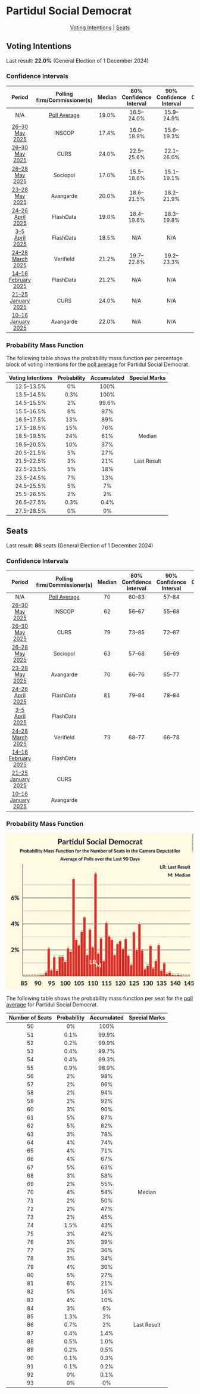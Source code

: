 # Partidul Social Democrat

<p align="center"><a href="#voting-intentions">Voting Intentions</a> | <a href="#seats">Seats</a></p>

## Voting Intentions

Last result: **22.0%** (General Election of 1 December 2024)

### Confidence Intervals

| Period     | Polling firm/Commissioner(s) | Median | 80% Confidence Interval | 90% Confidence Interval | 95% Confidence Interval | 99% Confidence Interval |
|:----------:|:----------------:|:-----------:|:-----------------------:|:-----------------------:|:-----------------------:|:-----------------------:|
| N/A | [Poll Average](average.html) | 19.0% | 16.5–24.0% | 15.9–24.9% | 15.5–25.4% | 14.7–26.4% |
| [26–30 May 2025](2025-05-30-INSCOP.html) | INSCOP | 17.4% | 16.0–18.9% | 15.6–19.3% | 15.3–19.7% | 14.7–20.4% |
| [26–30 May 2025](2025-05-30-CURS.html) | CURS | 24.0% | 22.5–25.6% | 22.1–26.0% | 21.7–26.4% | 21.0–27.2% |
| [26–28 May 2025](2025-05-28-Sociopol.html) | Sociopol | 17.0% | 15.5–18.6% | 15.1–19.1% | 14.8–19.4% | 14.1–20.2% |
| [23–28 May 2025](2025-05-28-Avangarde.html) | Avangarde | 20.0% | 18.6–21.5% | 18.2–21.9% | 17.9–22.3% | 17.3–23.0% |
| [24–26 April 2025](2025-04-26-FlashData.html) | FlashData | 19.0% | 18.4–19.6% | 18.3–19.8% | 18.1–19.9% | 17.8–20.2% |
| [3–5 April 2025](2025-04-05-FlashData.html) | FlashData | 18.5% | N/A | N/A | N/A | N/A |
| [24–28 March 2025](2025-03-28-Verifield.html) | Verifield | 21.2% | 19.7–22.8% | 19.2–23.3% | 18.9–23.7% | 18.2–24.5% |
| [14–16 February 2025](2025-02-16-FlashData.html) | FlashData | 21.2% | N/A | N/A | N/A | N/A |
| [21–25 January 2025](2025-01-25-CURS.html) | CURS | 24.0% | N/A | N/A | N/A | N/A |
| [10–16 January 2025](2025-01-16-Avangarde.html) | Avangarde | 22.0% | N/A | N/A | N/A | N/A |

### Probability Mass Function

The following table shows the probability mass function per percentage block of voting intentions for the [poll average](average.html) for Partidul Social Democrat.

| Voting Intentions | Probability | Accumulated | Special Marks |
|:-----------------:|:-----------:|:-----------:|:-------------:|
| 12.5–13.5% | 0% | 100% |  |
| 13.5–14.5% | 0.3% | 100% |  |
| 14.5–15.5% | 2% | 99.6% |  |
| 15.5–16.5% | 8% | 97% |  |
| 16.5–17.5% | 13% | 89% |  |
| 17.5–18.5% | 15% | 76% |  |
| 18.5–19.5% | 24% | 61% | Median |
| 19.5–20.5% | 10% | 37% |  |
| 20.5–21.5% | 5% | 27% |  |
| 21.5–22.5% | 3% | 21% | Last Result |
| 22.5–23.5% | 5% | 18% |  |
| 23.5–24.5% | 7% | 13% |  |
| 24.5–25.5% | 5% | 7% |  |
| 25.5–26.5% | 2% | 2% |  |
| 26.5–27.5% | 0.3% | 0.4% |  |
| 27.5–28.5% | 0% | 0% |  |


## Seats

Last result: **86** seats (General Election of 1 December 2024)

### Confidence Intervals

| Period     | Polling firm/Commissioner(s) | Median | 80% Confidence Interval | 90% Confidence Interval | 95% Confidence Interval | 99% Confidence Interval |
|:----------:|:----------------:|:------:|:-----------------------:|:-----------------------:|:-----------------------:|:-----------------------:|
| N/A | [Poll Average](average.html) | 70 | 60–83 | 57–84 | 56–85 | 53–88 |
| [26–30 May 2025](2025-05-30-INSCOP.html) | INSCOP | 62 | 56–67 | 55–68 | 54–70 | 52–72 |
| [26–30 May 2025](2025-05-30-CURS.html) | CURS | 79 | 73–85 | 72–87 | 71–88 | 69–91 |
| [26–28 May 2025](2025-05-28-Sociopol.html) | Sociopol | 63 | 57–68 | 56–69 | 55–71 | 52–74 |
| [23–28 May 2025](2025-05-28-Avangarde.html) | Avangarde | 70 | 66–76 | 65–77 | 64–79 | 61–81 |
| [24–26 April 2025](2025-04-26-FlashData.html) | FlashData | 81 | 79–84 | 78–84 | 78–85 | 77–86 |
| [3–5 April 2025](2025-04-05-FlashData.html) | FlashData |  |  |  |  |  |
| [24–28 March 2025](2025-03-28-Verifield.html) | Verifield | 73 | 68–77 | 66–78 | 64–79 | 61–82 |
| [14–16 February 2025](2025-02-16-FlashData.html) | FlashData |  |  |  |  |  |
| [21–25 January 2025](2025-01-25-CURS.html) | CURS |  |  |  |  |  |
| [10–16 January 2025](2025-01-16-Avangarde.html) | Avangarde |  |  |  |  |  |

### Probability Mass Function

![Graph with seats probability mass function not yet produced](average-seats-pmf-partidulsocialdemocrat.png "Seats Probability Mass Function")

The following table shows the probability mass function per seat for the [poll average](average.html) for Partidul Social Democrat.

| Number of Seats | Probability | Accumulated | Special Marks |
|:---------------:|:-----------:|:-----------:|:-------------:|
| 50 | 0% | 100% |  |
| 51 | 0.1% | 99.9% |  |
| 52 | 0.2% | 99.9% |  |
| 53 | 0.4% | 99.7% |  |
| 54 | 0.4% | 99.3% |  |
| 55 | 0.9% | 98.9% |  |
| 56 | 2% | 98% |  |
| 57 | 2% | 96% |  |
| 58 | 2% | 94% |  |
| 59 | 2% | 92% |  |
| 60 | 3% | 90% |  |
| 61 | 5% | 87% |  |
| 62 | 5% | 82% |  |
| 63 | 3% | 78% |  |
| 64 | 4% | 74% |  |
| 65 | 4% | 71% |  |
| 66 | 4% | 67% |  |
| 67 | 5% | 63% |  |
| 68 | 3% | 58% |  |
| 69 | 2% | 55% |  |
| 70 | 4% | 54% | Median |
| 71 | 2% | 50% |  |
| 72 | 2% | 47% |  |
| 73 | 2% | 45% |  |
| 74 | 1.5% | 43% |  |
| 75 | 3% | 42% |  |
| 76 | 3% | 39% |  |
| 77 | 2% | 36% |  |
| 78 | 3% | 34% |  |
| 79 | 4% | 30% |  |
| 80 | 5% | 27% |  |
| 81 | 6% | 21% |  |
| 82 | 5% | 16% |  |
| 83 | 4% | 10% |  |
| 84 | 3% | 6% |  |
| 85 | 1.3% | 3% |  |
| 86 | 0.7% | 2% | Last Result |
| 87 | 0.4% | 1.4% |  |
| 88 | 0.5% | 1.0% |  |
| 89 | 0.2% | 0.5% |  |
| 90 | 0.1% | 0.3% |  |
| 91 | 0.1% | 0.2% |  |
| 92 | 0% | 0.1% |  |
| 93 | 0% | 0% |  |


